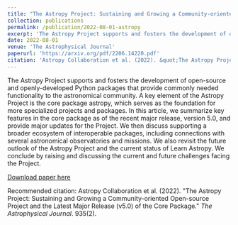 ```yaml
---
title: "The Astropy Project: Sustaining and Growing a Community-oriented Open-source Project and the Latest Major Release (v5.0) of the Core Package"
collection: publications
permalink: /publication/2022-08-01-astropy
excerpt: 'The Astropy Project supports and fosters the development of open-source and openly-developed Python packages that provide commonly needed functionality to the astronomical community. A key element of the Astropy Project is the core package astropy, which serves as the foundation for more specialized projects and packages. In this article, we summarize key features in the core package as of the recent major release, version 5.0, and provide major updates for the Project. We then discuss supporting a broader ecosystem of interoperable packages, including connections with several astronomical observatories and missions. We also revisit the future outlook of the Astropy Project and the current status of Learn Astropy. We conclude by raising and discussing the current and future challenges facing the Project.'
date: 2022-08-01
venue: 'The Astrophysical Journal'
paperurl: 'https://arxiv.org/pdf/2206.14220.pdf'
citation: 'Astropy Collaboration et al. (2022). &quot;The Astropy Project: Sustaining and Growing a Community-oriented Open-source Project and the Latest Major Release (v5.0) of the Core Package.&quot; <i>The Astrophysical Journal</i>. 935(2).'
---
```

The Astropy Project supports and fosters the development of open-source and openly-developed Python packages that provide commonly needed functionality to the astronomical community. A key element of the Astropy Project is the core package astropy, which serves as the foundation for more specialized projects and packages. In this article, we summarize key features in the core package as of the recent major release, version 5.0, and provide major updates for the Project. We then discuss supporting a broader ecosystem of interoperable packages, including connections with several astronomical observatories and missions. We also revisit the future outlook of the Astropy Project and the current status of Learn Astropy. We conclude by raising and discussing the current and future challenges facing the Project.

[Download paper here](https://arxiv.org/pdf/2206.14220.pdf)

Recommended citation: Astropy Collaboration et al. (2022). "The Astropy Project: Sustaining and Growing a Community-oriented Open-source Project and the Latest Major Release (v5.0) of the Core Package." <i>The Astrophysical Journal</i>. 935(2).